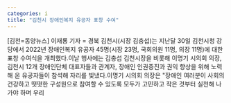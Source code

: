 ```yaml
---
categories: i
title: "김천시 장애인복지 유공자 표창 수여"
---
```

[김천=동양뉴스] 이재룡 기자 = 경북 김천시(시장 김충섭)는 지난달 30일 김천시청 강당에서 2022년 장애인복지 유공자 45명(시장 23명, 국회의원 11명, 의장 11명)에 대한 표창 수여식을 개최했다.이날 행사에는 김충섭 김천시장을 비롯해 이명기 시의회 의장, 김천시 12개 장애인단체 대표자들과 관계자, 장애인 인권증진과 권익 향상을 위해 노력해 온 유공자들이 참석해 자리를 빛냈다.이명기 시의회 의장은 "장애인 여러분이 사회의 건강하고 떳떳한 구성원으로 참여할 수 있도록 모두가 고민하고 작은 것부터 실천해 나가야 하며 우리